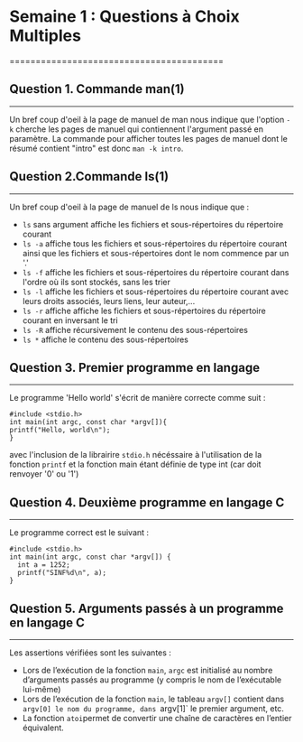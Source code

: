 # Semaine 1 : Questions à Choix Multiples
=========================================
## Question 1. Commande man(1)
-------------
Un bref coup d'oeil à la page de manuel de man nous indique que l'option `-k`
cherche les pages de manuel qui contiennent l'argument passé en paramètre.
La commande pour afficher toutes les pages de manuel dont le résumé contient
"intro" est donc `man -k intro`.

## Question 2.Commande ls(1)
-------------
Un bref coup d'oeil à la page de manuel de ls nous indique que :
* `ls` sans argument affiche les fichiers et sous-répertoires du répertoire courant
* `ls -a` affiche tous les fichiers et sous-répertoires du répertoire courant
ainsi que les fichiers et sous-répertoires dont le nom commence par un '.'
* `ls -f` affiche les fichiers et sous-répertoires du répertoire courant dans l'ordre
où ils sont stockés, sans les trier
* `ls -l` affiche les fichiers et sous-répertoires du répertoire courant avec
leurs droits associés, leurs liens, leur auteur,...
* `ls -r` affiche affiche les fichiers et sous-répertoires du répertoire courant en inversant le tri
* `ls -R` affiche récursivement le contenu des sous-répertoires
* `ls *` affiche le contenu des sous-répertoires

## Question 3. Premier programme en langage
-------------------------------------------
Le programme 'Hello world' s'écrit de manière correcte comme suit :

    #include <stdio.h>
    int main(int argc, const char *argv[]){
    printf("Hello, world\n");
    }

avec l'inclusion de la librairire `stdio.h` nécéssaire à l'utilisation de
la fonction `printf` et la fonction main étant définie de type int (car doit
renvoyer '0' ou '1')

## Question 4. Deuxième programme en langage C
----------------------------------------------
Le programme correct est le suivant :

    #include <stdio.h>
    int main(int argc, const char *argv[]) {
      int a = 1252;
      printf("SINF%d\n", a);
    }

## Question 5. Arguments passés à un programme en langage C
-----------------------------------------------
Les assertions vérifiées sont les suivantes :
* Lors de l’exécution de la fonction `main`, `argc` est initialisé au nombre
d’arguments passés au programme (y compris le nom de l’exécutable lui-même)
* Lors de l’exécution de la fonction `main`, le tableau `argv[]` contient dans
`argv[0] le nom du programme, dans `argv[1]` le premier argument, etc.
* La fonction `atoi`permet de convertir une chaîne de caractères en l’entier équivalent.
